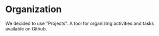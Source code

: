 # Organization
We decided to use "Projects". A tool for organizing activities and tasks available on Github.
